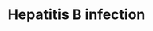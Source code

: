 ---
annotations:
- type: Disease Ontology
  value: hepatitis B
- type: Cell Type Ontology
  value: hepatocyte
authors:
- Khanspers
- Finterly
description: The Hepatitis B virus (HBV) is a virus in the Hepadnaviridae family which
  infects hepatocytes in the liver. It causes both acute and chronic infections, and
  prolonged chronic infection can lead to complications such as cirrhosis and an increased
  risk of hepatocellular carcinoma (HCC).  The left side of the pathway describes
  the pathogenesis of HBV. The virus binds NTCP (SLC10A1) and is subsequently endocytosed.
  It is transported to the nucleus where viral polymerase creates covalently closed
  circular DNA (cccDNA). Using the host RNA polymerase, this is transcribed into viral
  mRNAs. Viral DNA polymerase then synthesizes viral DNA via its reverse transcriptase
  activity. Assembled viral particles exit the cell via the ESCRT pathway.  The HBV
  regulatory protein HBx interferes with many cellular processes including transcription,
  signal transduction, cell cycle progress, protein degradation, apoptosis and chromosomal
  stability.
last-edited: 2021-06-22
organisms:
- Homo sapiens
redirect_from:
- /index.php/Pathway:WP4666
- /instance/WP4666
schema-jsonld:
- '@context': https://schema.org/
  '@id': https://wikipathways.github.io/pathways/WP4666.html
  '@type': Dataset
  creator:
    '@type': Organization
    name: WikiPathways
  description: The Hepatitis B virus (HBV) is a virus in the Hepadnaviridae family
    which infects hepatocytes in the liver. It causes both acute and chronic infections,
    and prolonged chronic infection can lead to complications such as cirrhosis and
    an increased risk of hepatocellular carcinoma (HCC).  The left side of the pathway
    describes the pathogenesis of HBV. The virus binds NTCP (SLC10A1) and is subsequently
    endocytosed. It is transported to the nucleus where viral polymerase creates covalently
    closed circular DNA (cccDNA). Using the host RNA polymerase, this is transcribed
    into viral mRNAs. Viral DNA polymerase then synthesizes viral DNA via its reverse
    transcriptase activity. Assembled viral particles exit the cell via the ESCRT
    pathway.  The HBV regulatory protein HBx interferes with many cellular processes
    including transcription, signal transduction, cell cycle progress, protein degradation,
    apoptosis and chromosomal stability.
  keywords:
  - IFNB1
  - PRKCA
  - STAT3
  - BID
  - PIK3R1
  - IFNA5
  - IFNA16
  - AKT3
  - ELK1
  - TLR4
  - PIK3R2
  - MAVS
  - STAT2
  - ATF4
  - JUN
  - VDAC3
  - GRB2
  - FOS
  - IKBKE
  - TRAF6
  - PRKCB
  - FAS
  - IRAK4
  - NRAS
  - MAP3K1
  - MAP2K2
  - CXCL8
  - PIK3CD
  - ATF2
  - Ca2+
  - MYC
  - MAPK3
  - TGFB2
  - FASLG
  - RAF1
  - 'DNA Damage '
  - MAP2K4
  - CHUK
  - TLR3
  - BIRC5
  - MAPK8
  - PIK3CA
  - ESCRT Pathway
  - IFNA2
  - PCNA
  - PIK3CB
  - CYCS
  - SLC10A1
  - CASP8
  - BRAF
  - TGFB3
  - Response
  - MAP2K3
  - CREB3L3
  - TRAF3
  - BAX
  - JAK3
  - STAT5A
  - CREBBP
  - YWHAB
  - NFATC3
  - TNF
  - SRC
  - MAPK10
  - IRAK1
  - CREB3L4
  - IFNA6
  - STAT5B
  - CREB5
  - KRAS
  - CREB1
  - TAB1
  - NFKB1
  - CREB3L2
  - EGR3
  - IFNA1
  - MAP2K6
  - DDB2
  - CASP12
  - MAPK14
  - YWHAQ
  - STAT1
  - ATF6B
  - MAPK1
  - TICAM1
  - JAK1
  - TYK2
  - NFATC4
  - MAPK11
  - CREB3L1
  - IFNA4
  - IFNA14
  - CREB3
  - ATP6AP1
  - RELA
  - MAPK13
  - STAT6
  - IFNA8
  - MAPK9
  - TGFBR2
  - SOS1
  - IL6
  - IKBKB
  - IFNA13
  - FADD
  - STAT4
  - IRF7
  - CASP3
  - APAF1
  - BAD
  - TAB2
  - PTK2B
  - PRKCG
  - JAK2
  - SOS2
  - MYD88
  - BCL2
  - MMP9
  - MAPK12
  - IFNA7
  - MAP2K1
  - TLR2
  - TIRAP
  - MAP2K7
  - TGFB1
  - CASP10
  - DDX58
  - EP300
  - AKT1
  - TBK1
  - DDX3X
  - IKBKG
  - CASP9
  - PIK3R3
  - IRF3
  - SMAD2
  - SMAD4
  - IFNA21
  - HSPG2
  - SMAD3
  - AKT2
  - NFATC2
  - ARAF
  - IFNA10
  - IFNA17
  - IFIH1
  - CDKN1A
  - MAP3K7
  - TGFBR1
  - IFNAR1
  - EGR2
  - NFATC1
  - HRAS
  - TICAM2
  - DDB1
  - YWHAZ
  license: CC0
  name: Hepatitis B infection
seo: CreativeWork
title: Hepatitis B infection
wpid: WP4666
---